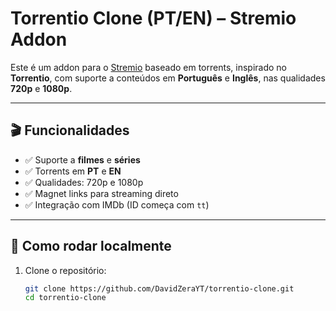 # Torrentio Clone (PT/EN) – Stremio Addon

Este é um addon para o [Stremio](https://www.stremio.com/) baseado em torrents, inspirado no **Torrentio**, com suporte a conteúdos em **Português** e **Inglês**, nas qualidades **720p** e **1080p**.

---

## 🎬 Funcionalidades

- ✅ Suporte a **filmes** e **séries**
- ✅ Torrents em **PT** e **EN**
- ✅ Qualidades: 720p e 1080p
- ✅ Magnet links para streaming direto
- ✅ Integração com IMDb (ID começa com `tt`)

---

## 🚀 Como rodar localmente

1. Clone o repositório:
   ```bash
   git clone https://github.com/DavidZeraYT/torrentio-clone.git
   cd torrentio-clone
